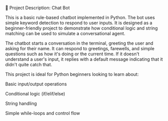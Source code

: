 📌 Project Description: Chat Bot

This is a basic rule-based chatbot implemented in Python. The bot uses simple keyword detection to respond to user inputs. It is designed as a beginner-friendly project to demonstrate how conditional logic and string matching can be used to simulate a conversational agent.

The chatbot starts a conversation in the terminal, greeting the user and asking for their name. It can respond to greetings, farewells, and simple questions such as how it's doing or the current time. If it doesn't understand a user's input, it replies with a default message indicating that it didn't quite catch that.

This project is ideal for Python beginners looking to learn about:

Basic input/output operations

Conditional logic (if/elif/else)

String handling

Simple while-loops and control flow
